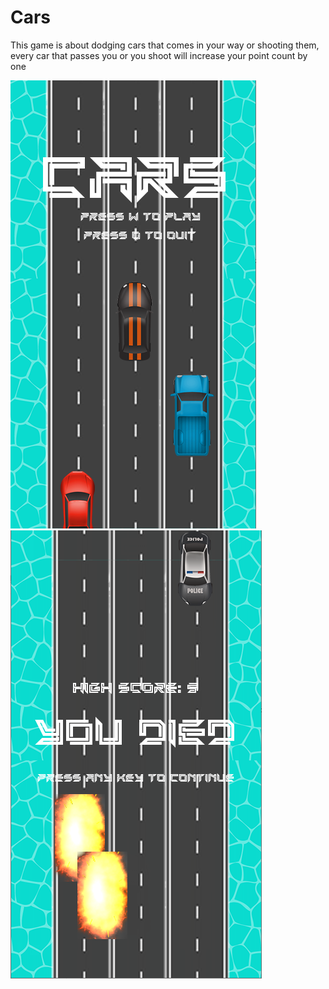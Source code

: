 # Cars

This game is about dodging cars that comes in your way or shooting them, every car that passes you or you shoot will increase your point count by one

![](Images/cars.png) ![](Images/cars_1.png)
